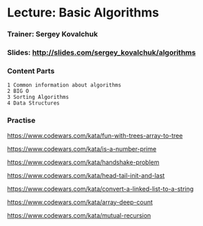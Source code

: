 # Lecture: Basic Algorithms

### Trainer: Sergey Kovalchuk

### Slides: http://slides.com/sergey_kovalchuk/algorithms

### Content Parts
    1 Common information about algorithms
    2 BIG O
    3 Sorting Algorithms
    4 Data Structures

### Practise

https://www.codewars.com/kata/fun-with-trees-array-to-tree

https://www.codewars.com/kata/is-a-number-prime

https://www.codewars.com/kata/handshake-problem

https://www.codewars.com/kata/head-tail-init-and-last

https://www.codewars.com/kata/convert-a-linked-list-to-a-string

https://www.codewars.com/kata/array-deep-count

https://www.codewars.com/kata/mutual-recursion
